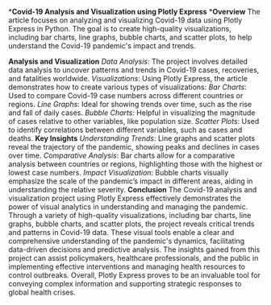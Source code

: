 ***Covid-19 Analysis and Visualization using Plotly Express**
***Overview**
The article focuses on analyzing and visualizing Covid-19 data using Plotly Express in Python. The goal is to create high-quality visualizations, including bar charts, line graphs, bubble charts, and scatter plots, to help understand the Covid-19 pandemic's impact and trends.

**Analysis and Visualization**
*Data Analysis*: The project involves detailed data analysis to uncover patterns and trends in Covid-19 cases, recoveries, and fatalities worldwide.
*Visualizations*: Using Plotly Express, the article demonstrates how to create various types of visualizations:
*Bar Charts*: Used to compare Covid-19 case numbers across different countries or regions.
*Line Graphs*: Ideal for showing trends over time, such as the rise and fall of daily cases.
*Bubble Charts*: Helpful in visualizing the magnitude of cases relative to other variables, like population size.
*Scatter Plots*: Used to identify correlations between different variables, such as cases and deaths.
**Key Insights**
*Understanding Trends*: Line graphs and scatter plots reveal the trajectory of the pandemic, showing peaks and declines in cases over time.
*Comparative Analysis*: Bar charts allow for a comparative analysis between countries or regions, highlighting those with the highest or lowest case numbers.
*Impact Visualization*: Bubble charts visually emphasize the scale of the pandemic’s impact in different areas, aiding in understanding the relative severity.
**Conclusion**
The Covid-19 analysis and visualization project using Plotly Express effectively demonstrates the power of visual analytics in understanding and managing the pandemic. Through a variety of high-quality visualizations, including bar charts, line graphs, bubble charts, and scatter plots, the project reveals critical trends and patterns in Covid-19 data. These visual tools enable a clear and comprehensive understanding of the pandemic's dynamics, facilitating data-driven decisions and predictive analysis. The insights gained from this project can assist policymakers, healthcare professionals, and the public in implementing effective interventions and managing health resources to control outbreaks. Overall, Plotly Express proves to be an invaluable tool for conveying complex information and supporting strategic responses to global health crises.





